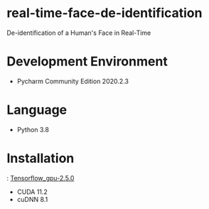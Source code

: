 # real-time-face-de-identification
 De-identification of a Human's Face in Real-Time

# Development Environment
- Pycharm Community Edition 2020.2.3

# Language
- Python 3.8

# Installation
: [Tensorflow_gpu-2.5.0](https://www.tensorflow.org/install/source_windows#tested_build_configurations)
- CUDA 11.2
- cuDNN 8.1

